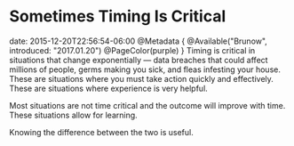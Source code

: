 # Sometimes Timing Is Critical
date: 2015-12-20T22:56:54-06:00
@Metadata {
  @Available("Brunow", introduced: "2017.01.20")
  @PageColor(purple)
}
Timing is critical in situations that change exponentially &mdash; data breaches that could affect millions of people, germs making you sick, and fleas infesting your house. These are situations where you must take action quickly and effectively. These are situations where experience is very helpful.

Most situations are not time critical and the outcome will improve with time. These situations allow for learning.

Knowing the difference between the two is useful.
